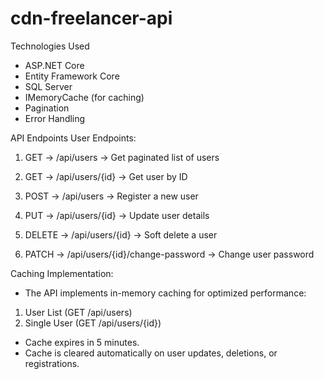 # cdn-freelancer-api

Technologies Used
- ASP.NET Core
- Entity Framework Core
- SQL Server
- IMemoryCache (for caching)
- Pagination
- Error Handling


API Endpoints
User Endpoints:
1. GET
-> /api/users
-> Get paginated list of users

2. GET
-> /api/users/{id}
-> Get user by ID

3. POST
-> /api/users
-> Register a new user

4. PUT
-> /api/users/{id}
-> Update user details

5. DELETE
-> /api/users/{id}
-> Soft delete a user

6. PATCH
-> /api/users/{id}/change-password
-> Change user password


Caching Implementation:
- The API implements in-memory caching for optimized performance:
 1. User List (GET /api/users)
 2. Single User (GET /api/users/{id})

- Cache expires in 5 minutes.
- Cache is cleared automatically on user updates, deletions, or registrations.
